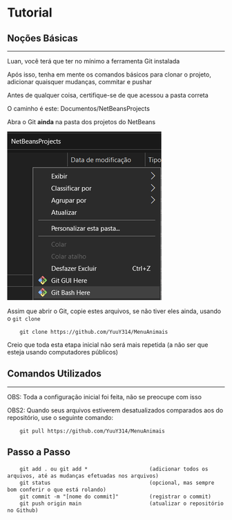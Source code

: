 # Tutorial

## Noções Básicas

---

Luan, você terá que ter no mínimo a ferramenta Git instalada

Após isso, tenha em mente os comandos básicos para clonar o projeto, adicionar quaisquer mudanças, commitar e pushar

Antes de qualquer coisa, certifique-se de que acessou a pasta correta

O caminho é este: Documentos/NetBeansProjects

Abra o Git **ainda** na pasta dos projetos do NetBeans

![imagem](image.png)

Assim que abrir o Git, copie estes arquivos, se não tiver eles ainda, usando o ```git clone```

```git
    git clone https://github.com/YuuY314/MenuAnimais
```

Creio que toda esta etapa inicial não será mais repetida (a não ser que esteja usando computadores públicos)

## Comandos Utilizados

---

OBS: Toda a configuração inicial foi feita, não se preocupe com isso

OBS2: Quando seus arquivos estiverem desatualizados comparados aos do repositório, use o seguinte comando:

```git
    git pull https://github.com/YuuY314/MenuAnimais
```

## Passo a Passo

```git
    git add . ou git add *                    (adicionar todos os arquivos, até as mudanças efetuadas nos arquivos)
    git status                                (opcional, mas sempre bom conferir o que está rolando)
    git commit -m "[nome do commit]"          (registrar o commit)
    git push origin main                      (atualizar o repositório no Github)
```
